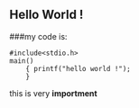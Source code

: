 ## Hello World !

###my code is:

	#include<stdio.h>
	main()
        { printf("hello world !");
        }

this is very __importment__
